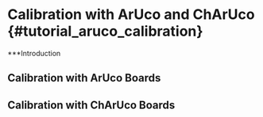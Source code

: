 Calibration with ArUco and ChArUco {#tutorial_aruco_calibration}
==============================

***Introduction

Calibration with ArUco Boards
------


Calibration with ChArUco Boards
------
